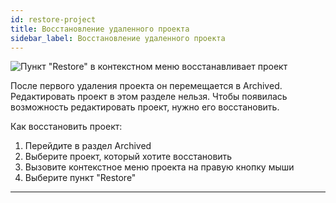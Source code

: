 ```yaml
---
id: restore-project
title: Восстановление удаленного проекта
sidebar_label: Восстановление удаленного проекта
---
```


![Пункт "Restore" в контекстном меню восстанавливает проект](https://test-upl.quarkly.io/607d3473b99fb9001fcbcc16/images/docs-new-dashboard-restore-project.png?v=2021-05-15T08:15:05.691Z)

После первого удаления проекта он перемещается в Archived. Редактировать проект в этом разделе нельзя. Чтобы появилась возможность редактировать проект, нужно его восстановить.

Как восстановить проект:

1.  Перейдите в раздел Archived
2.  Выберите проект, который хотите восстановить
3.  Вызовите контекстное меню проекта на правую кнопку мыши
4.  Выберите пункт "Restore"

---
